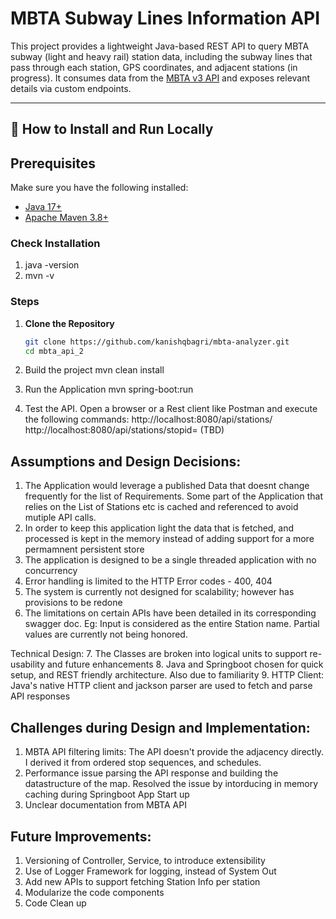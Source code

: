 # MBTA Subway Lines Information API

This project provides a lightweight Java-based REST API to query MBTA subway (light and heavy rail) station data, including the subway lines that pass through each station, GPS coordinates, and adjacent stations (in progress). It consumes data from the [MBTA v3 API](https://api-v3.mbta.com/docs/swagger/index.html) and exposes relevant details via custom endpoints.

---

## 🚀 How to Install and Run Locally

## Prerequisites

Make sure you have the following installed:

- [Java 17+](https://adoptopenjdk.net/)
- [Apache Maven 3.8+](https://maven.apache.org/install.html)

### Check Installation

1. java -version
2. mvn -v

### Steps
1. **Clone the Repository**
   ```bash
   git clone https://github.com/kanishqbagri/mbta-analyzer.git
   cd mbta_api_2
2. Build the project
   mvn clean install

3. Run the Application
   mvn spring-boot:run


4. Test the API.
   Open a browser or a Rest client like Postman and execute the following commands:
   http://localhost:8080/api/stations/
   http://localhost:8080/api/stations/stopid= (TBD)


## Assumptions and Design Decisions:
1. The Application would leverage a published Data that doesnt change frequently for the list of Requirements. Some part of the Application that relies on the List of Stations etc is cached and referenced to avoid mutiple API calls.
2. In order to keep this application light the data that is fetched, and processed is kept in the memory instead of adding support for a more permamnent persistent store
3. The application is designed to be a single threaded application with no concurrency
4. Error handling is limited to the HTTP  Error codes - 400, 404
5. The system is currently not designed for scalability; however has provisions to be redone
6. The limitations on certain APIs have been detailed in its corresponding swagger doc. Eg: Input is considered as the entire Station name. Partial values are currently not being honored.

Technical Design:
7. The Classes are broken into logical units to support re-usability and future enhancements
8. Java and Springboot chosen for quick setup, and REST friendly architecture. Also due to familiarity
9. HTTP Client: Java's native HTTP client and jackson parser are used to fetch and parse API responses

## Challenges during Design and Implementation:
1. MBTA API filtering limits: The API doesn't provide the adjacency directly. I derived it from ordered stop sequences, and schedules. 
2. Performance issue parsing the API response and building the datastructure of the map. Resolved the issue by intorducing in memory caching during Springboot App Start up  
3. Unclear documentation from MBTA API

## Future Improvements:
1. Versioning of Controller, Service, to introduce extensibility
2. Use of Logger Framework for logging, instead of System Out 
3. Add new APIs to support fetching Station Info per station
3. Modularize the code components
4. Code Clean up
